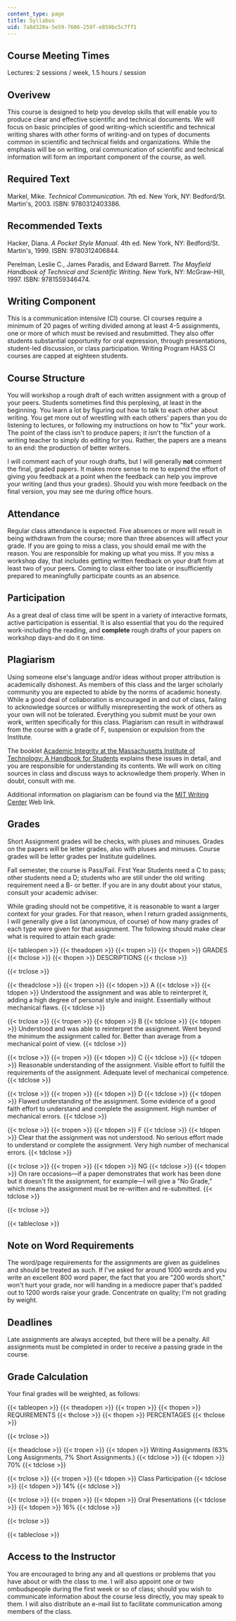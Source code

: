 ```yaml
---
content_type: page
title: Syllabus
uid: 7a8d320a-5e59-7606-259f-e859bc5c7ff1
---
```


Course Meeting Times
--------------------

Lectures: 2 sessions / week, 1.5 hours / session

Overivew
--------

This course is designed to help you develop skills that will enable you to produce clear and effective scientific and technical documents. We will focus on basic principles of good writing-which scientific and technical writing shares with other forms of writing-and on types of documents common in scientific and technical fields and organizations. While the emphasis will be on writing, oral communication of scientific and technical information will form an important component of the course, as well.

Required Text
-------------

Markel, Mike. _Technical Communication_. 7th ed. New York, NY: Bedford/St. Martin's, 2003. ISBN: 9780312403386.

Recommended Texts
-----------------

Hacker, Diana. _A Pocket Style Manual_. 4th ed. New York, NY: Bedford/St. Martin's, 1999. ISBN: 9780312406844.

Perelman, Leslie C., James Paradis, and Edward Barrett. _The Mayfield Handbook of Technical and Scientific Writing_. New York, NY: McGraw-Hill, 1997. ISBN: 9781559346474.

Writing Component
-----------------

This is a communication intensive (CI) course. CI courses require a minimum of 20 pages of writing divided among at least 4-5 assignments, one or more of which must be revised and resubmitted. They also offer students substantial opportunity for oral expression, through presentations, student-led discussion, or class participation. Writing Program HASS CI courses are capped at eighteen students.

Course Structure
----------------

You will workshop a rough draft of each written assignment with a group of your peers. Students sometimes find this perplexing, at least in the beginning. You learn a lot by figuring out how to talk to each other about writing. You get more out of wrestling with each others' papers than you do listening to lectures, or following my instructions on how to "fix" your work. The point of the class isn't to produce papers; it isn't the function of a writing teacher to simply do editing for you. Rather, the papers are a means to an end: the production of better writers.

I will comment each of your rough drafts, but I will generally **not** comment the final, graded papers. It makes more sense to me to expend the effort of giving you feedback at a point when the feedback can help you improve your writing (and thus your grades). Should you wish more feedback on the final version, you may see me during office hours.

Attendance
----------

Regular class attendance is expected. Five absences or more will result in being withdrawn from the course; more than three absences will affect your grade. If you are going to miss a class, you should email me with the reason. You are responsible for making up what you miss. If you miss a workshop day, that includes getting written feedback on your draft from at least two of your peers. Coming to class either too late or insufficiently prepared to meaningfully participate counts as an absence.

Participation
-------------

As a great deal of class time will be spent in a variety of interactive formats, active participation is essential. It is also essential that you do the required work-including the reading, and **complete** rough drafts of your papers on workshop days-and do it on time.

Plagiarism
----------

Using someone else's language and/or ideas without proper attribution is academically dishonest. As members of this class and the larger scholarly community you are expected to abide by the norms of academic honesty. While a good deal of collaboration is encouraged in and out of class, failing to acknowledge sources or willfully misrepresenting the work of others as your own will not be tolerated. Everything you submit must be your own work, written specifically for this class. Plagiarism can result in withdrawal from the course with a grade of F, suspension or expulsion from the Institute.

The booklet [Academic Integrity at the Massachusetts Institute of Technology: A Handbook for Students](http://web.mit.edu/academicintegrity/) explains these issues in detail, and you are responsible for understanding its contents. We will work on citing sources in class and discuss ways to acknowledge them properly. When in doubt, consult with me.

Additional information on plagiarism can be found via the [MIT Writing Center](http://web.mit.edu/writing/Citation/plagiarism.html) Web link.

Grades
------

Short Assignment grades will be checks, with pluses and minuses. Grades on the papers will be letter grades, also with pluses and minuses. Course grades will be letter grades per Institute guidelines.

Fall semester, the course is Pass/Fail. First Year Students need a C to pass; other students need a D; students who are still under the old writing requirement need a B- or better. If you are in any doubt about your status, consult your academic adviser.

While grading should not be competitive, it is reasonable to want a larger context for your grades. For that reason, when I return graded assignments, I will generally give a list (anonymous, of course) of how many grades of each type were given for that assignment. The following should make clear what is required to attain each grade:

{{< tableopen >}}
{{< theadopen >}}
{{< tropen >}}
{{< thopen >}}
GRADES
{{< thclose >}}
{{< thopen >}}
DESCRIPTIONS
{{< thclose >}}

{{< trclose >}}

{{< theadclose >}}
{{< tropen >}}
{{< tdopen >}}
A
{{< tdclose >}}
{{< tdopen >}}
Understood the assignment and was able to reinterpret it, adding a high degree of personal style and insight. Essentially without mechanical flaws.
{{< tdclose >}}

{{< trclose >}}
{{< tropen >}}
{{< tdopen >}}
B
{{< tdclose >}}
{{< tdopen >}}
Understood and was able to reinterpret the assignment. Went beyond the minimum the assignment called for. Better than average from a mechanical point of view.
{{< tdclose >}}

{{< trclose >}}
{{< tropen >}}
{{< tdopen >}}
C
{{< tdclose >}}
{{< tdopen >}}
Reasonable understanding of the assignment. Visible effort to fulfill the requirements of the assignment. Adequate level of mechanical competence.
{{< tdclose >}}

{{< trclose >}}
{{< tropen >}}
{{< tdopen >}}
D
{{< tdclose >}}
{{< tdopen >}}
Flawed understanding of the assignment. Some evidence of a good faith effort to understand and complete the assignment. High number of mechanical errors.
{{< tdclose >}}

{{< trclose >}}
{{< tropen >}}
{{< tdopen >}}
F
{{< tdclose >}}
{{< tdopen >}}
Clear that the assignment was not understood. No serious effort made to understand or complete the assignment. Very high number of mechanical errors.
{{< tdclose >}}

{{< trclose >}}
{{< tropen >}}
{{< tdopen >}}
NG
{{< tdclose >}}
{{< tdopen >}}
On rare occasions—if a paper demonstrates that work has been done but it doesn't fit the assignment, for example—I will give a "No Grade," which means the assignment must be re-written and re-submitted.
{{< tdclose >}}

{{< trclose >}}

{{< tableclose >}}

Note on Word Requirements
-------------------------

The word/page requirements for the assignments are given as guidelines and should be treated as such. If I've asked for around 1000 words and you write an excellent 800 word paper, the fact that you are "200 words short," won't hurt your grade, nor will handing in a mediocre paper that's padded out to 1200 words raise your grade. Concentrate on quality; I'm not grading by weight.

Deadlines
---------

Late assignments are always accepted, but there will be a penalty. All assignments must be completed in order to receive a passing grade in the course.

Grade Calculation
-----------------

Your final grades will be weighted, as follows:

{{< tableopen >}}
{{< theadopen >}}
{{< tropen >}}
{{< thopen >}}
REQUIREMENTS
{{< thclose >}}
{{< thopen >}}
PERCENTAGES
{{< thclose >}}

{{< trclose >}}

{{< theadclose >}}
{{< tropen >}}
{{< tdopen >}}
Writing Assignments (63% Long Assignments, 7% Short Assignments.)
{{< tdclose >}}
{{< tdopen >}}
70%
{{< tdclose >}}

{{< trclose >}}
{{< tropen >}}
{{< tdopen >}}
Class Participation
{{< tdclose >}}
{{< tdopen >}}
14%
{{< tdclose >}}

{{< trclose >}}
{{< tropen >}}
{{< tdopen >}}
Oral Presentations
{{< tdclose >}}
{{< tdopen >}}
16%
{{< tdclose >}}

{{< trclose >}}

{{< tableclose >}}

Access to the Instructor
------------------------

You are encouraged to bring any and all questions or problems that you have about or with the class to me. I will also appoint one or two ombudspeople during the first week or so of class; should you wish to communicate information about the course less directly, you may speak to them. I will also distribute an e-mail list to facilitate communication among members of the class.